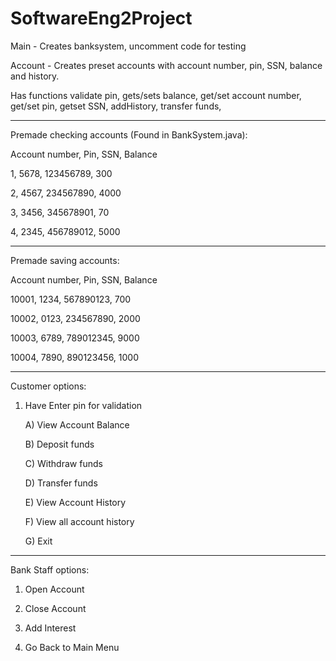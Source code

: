 ﻿# SoftwareEng2Project
Main - Creates banksystem, uncomment code for testing


Account - Creates preset accounts with account number, pin, SSN, balance and history. 

Has functions validate pin, gets/sets balance, get/set account number, get/set pin, getset SSN, addHistory, transfer funds, 



--------------------------------------------------------
Premade checking accounts (Found in BankSystem.java): 

Account number, Pin, SSN, Balance

1, 5678, 123456789, 300

2, 4567, 234567890, 4000

3, 3456, 345678901, 70

4, 2345, 456789012, 5000



----------------------------------------------------------------------------------------------------------------
Premade saving accounts: 

Account number, Pin, SSN, Balance

10001, 1234, 567890123, 700

10002, 0123, 234567890, 2000

10003, 6789, 789012345, 9000

10004, 7890, 890123456, 1000



--------------------------------------------------------
Customer options: 

1) Have Enter pin for validation

	A) View Account Balance
	
	B) Deposit funds
	
	C) Withdraw funds
	
	D) Transfer funds
	
	E) View Account History
	
	F) View all account history
	
	G) Exit



--------------------------------------------------------
Bank Staff options:

1) Open Account

2) Close Account

3) Add Interest

4) Go Back to Main Menu
